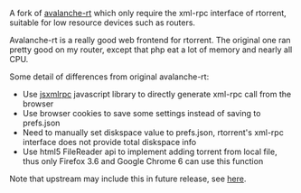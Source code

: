 A fork of [avalanche-rt][1] which only require the xml-rpc interface of rtorrent, suitable for low resource devices such as routers.

Avalanche-rt is a really good web frontend for rtorrent. The original one ran pretty good on my router, except that php eat a lot of memory and nearly all CPU.

Some detail of differences from original avalanche-rt:

* Use [jsxmlrpc][2] javascript library to directly generate xml-rpc call from the browser
* Use browser cookies to save some settings instead of saving to prefs.json
* Need to manually set diskspace value to prefs.json, rtorrent's xml-rpc interface does not provide total diskspace info
* Use html5 FileReader api to implement adding torrent from local file, thus only Firefox 3.6 and Google Chrome 6 can use this function

Note that upstream may include this in future release, see [here][3].

[1]: http://github.com/azuwis/avalanche-rt
[2]: http://phpxmlrpc.sourceforge.net/jsxmlrpc/
[3]: http://code.google.com/p/avalanche-rt/issues/detail?id=10

